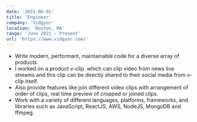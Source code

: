 ```yaml
---
date: '2021-06-01'
title: 'Engineer'
company: 'Vidgyor'
location: 'Boston, MA'
range: 'June 2021 - Present'
url: 'https://www.vidgyor.com/'
---
```


- Write modern, performant, maintainable code for a diverse array of products.
- I worked on a product v-clip. which can clip video from news live streams and this clip can be directly shared to their social media from v-clip itself.
- Also provide features like join different video clips with arrangement of order of clips, real time preview of cropped or joined clips.
- Work with a variety of different languages, platforms, frameworks, and libraries such as JavaScript, ReactJS, AWS, NodeJS, MongoDB and ffmpeg.
